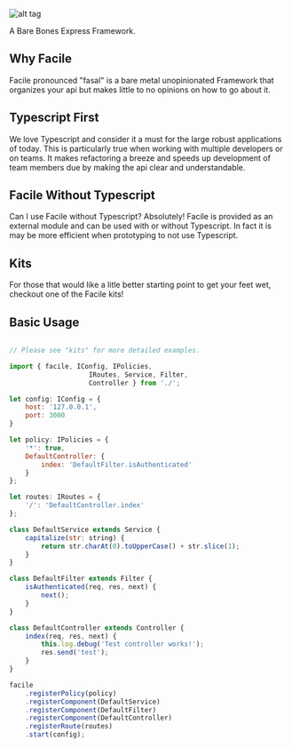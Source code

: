 ![alt tag](https://raw.githubusercontent.com/origin1tech/facile/master/img/logo.png)

A Bare Bones Express Framework.

## Why Facile

Facile pronounced "fasal" is a bare metal unopinionated Framework
that organizes your api but makes little to no opinions on how
to go about it.

## Typescript First

We love Typescript and consider it a must for the large robust applications
of today. This is particularly true when working with multiple developers
or on teams. It makes refactoring a breeze and speeds up development of
team members due by making the api clear and understandable.

## Facile Without Typescript

Can I use Facile without Typescript? Absolutely! Facile is provided as an
external module and can be used with or without Typescript. In fact it
is may be more efficient when prototyping to not use Typescript.

## Kits

For those that would like a litle better starting point to get your feet
wet, checkout one of the Facile kits!

## Basic Usage

```js

// Please see "kits" for more detailed examples.

import { facile, IConfig, IPolicies,
					IRoutes, Service, Filter,
					Controller } from './';

let config: IConfig = {
	host: '127.0.0.1',
	port: 3000
}

let policy: IPolicies = {
	'*': true,
	DefaultController: {
		index: 'DefaultFilter.isAuthenticated'
	}
};

let routes: IRoutes = {
	'/': 'DefaultController.index'
};

class DefaultService extends Service {
	capitalize(str: string) {
		return str.charAt(0).toUpperCase() + str.slice(1);
	}
}

class DefaultFilter extends Filter {
	isAuthenticated(req, res, next) {
		next();
	}
}

class DefaultController extends Controller {
	index(req, res, next) {
		this.log.debug('Test controller works!');
		res.send('test');
	}
}

facile
	.registerPolicy(policy)
	.registerComponent(DefaultService)
	.registerComponent(DefaultFilter)
	.registerComponent(DefaultController)
	.registerRoute(routes)
	.start(config);

```